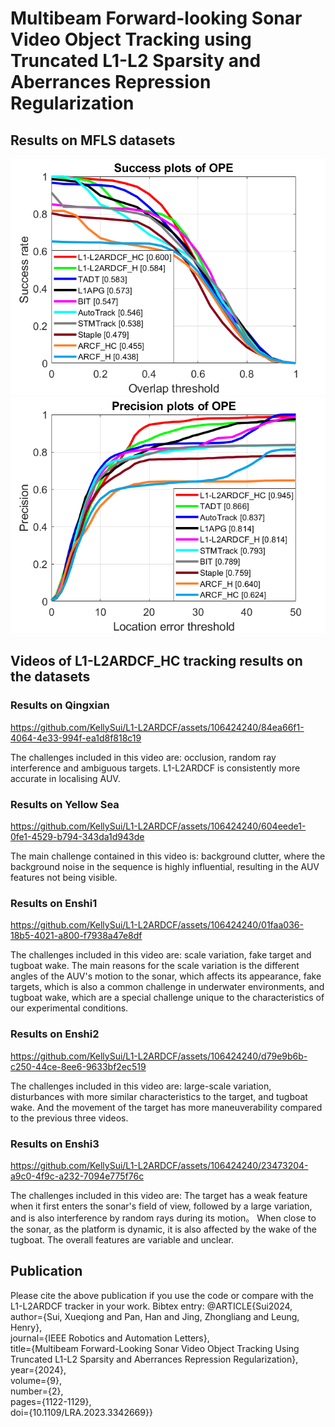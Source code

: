 # Multibeam Forward-looking Sonar Video Object Tracking using Truncated L1-L2 Sparsity and Aberrances Repression Regularization
## Results on MFLS datasets
![image](https://github.com/KellySui/L1-L2ARDCF/blob/main/results/OR_new.png)
![image](https://github.com/KellySui/L1-L2ARDCF/blob/main/results/CLE_new.png)
## Videos of L1-L2ARDCF_HC tracking results on the datasets
### Results on Qingxian
https://github.com/KellySui/L1-L2ARDCF/assets/106424240/84ea66f1-4064-4e33-994f-ea1d8f818c19

The challenges included in this video are: occlusion, random ray interference and ambiguous targets. L1-L2ARDCF is consistently more accurate in localising AUV.
### Results on Yellow Sea
https://github.com/KellySui/L1-L2ARDCF/assets/106424240/604eede1-0fe1-4529-b794-343da1d943de

The main challenge contained in this video is: background clutter, where the background noise in the sequence is highly influential, resulting in the AUV features not being visible.
### Results on Enshi1
https://github.com/KellySui/L1-L2ARDCF/assets/106424240/01faa036-18b5-4021-a800-f7938a47e8df

The challenges included in this video are: scale variation, fake target and tugboat wake. The main reasons for the scale variation is the different angles of the AUV's motion to the sonar, which affects its appearance, fake targets, which is also a common challenge in underwater environments, and tugboat wake, which are a special challenge unique to the characteristics of our experimental conditions.
### Results on Enshi2
https://github.com/KellySui/L1-L2ARDCF/assets/106424240/d79e9b6b-c250-44ce-8ee6-9633bf2ec519

The challenges included in this video are: large-scale variation, disturbances with more similar characteristics to the target, and tugboat wake. And the movement of the target has more maneuverability compared to the previous three videos.
### Results on Enshi3
https://github.com/KellySui/L1-L2ARDCF/assets/106424240/23473204-a9c0-4f9c-a232-7094e775f76c

The challenges included in this video are: The target has a weak feature when it first enters the sonar's field of view, followed by a large variation, and is also interference by random rays during its motion。 When close to the sonar, as the platform is dynamic, it is also affected by the wake of the tugboat. The overall features are variable and unclear.

## Publication
Please cite the above publication if you use the code or compare with the L1-L2ARDCF tracker in your work. Bibtex entry:
@ARTICLE{Sui2024,  
  author={Sui, Xueqiong and Pan, Han and Jing, Zhongliang and Leung, Henry},  
  journal={IEEE Robotics and Automation Letters},   
  title={Multibeam Forward-Looking Sonar Video Object Tracking Using Truncated L1-L2 Sparsity and Aberrances Repression Regularization},   
  year={2024},  
  volume={9},  
  number={2},  
  pages={1122-1129},  
  doi={10.1109/LRA.2023.3342669}}
